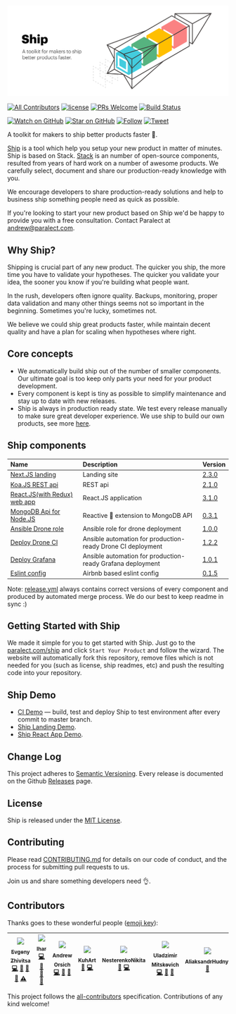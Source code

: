 ![Ship](https://raw.githubusercontent.com/paralect/ship/master/ship.png)

[![All Contributors](https://img.shields.io/badge/all_contributors-7-orange.svg?style=flat-square)](#contributors)
[![license](https://img.shields.io/github/license/mashape/apistatus.svg?style=flat-square)](LICENSE)
[![PRs Welcome](https://img.shields.io/badge/PRs-welcome-brightgreen.svg?style=flat-square)](http://makeapullrequest.com)
[![Build Status](http://ship-ci.paralect.com/api/badges/paralect/ship/status.svg)](http://ship-ci.paralect.com/paralect/ship)

[![Watch on GitHub](https://img.shields.io/github/watchers/paralect/ship.svg?style=social&label=Watch)](https://github.com/paralect/ship/watchers)
[![Star on GitHub](https://img.shields.io/github/stars/paralect/ship.svg?style=social&label=Stars)](https://github.com/paralect/ship/stargazers)
[![Follow](https://img.shields.io/twitter/follow/paralect.svg?style=social&label=Follow)](https://twitter.com/paralect)
[![Tweet](https://img.shields.io/twitter/url/https/github.com/paralect/ship.svg?style=social)](https://twitter.com/intent/tweet?text=I%27m%20building%20my%20next%20product%20with%20Ship%20%F0%9F%9A%80.%20Check%20it%20out:%20https://github.com/paralect/ship)

A toolkit for makers to ship better products faster 🚀. 

[Ship](https://github.com/paralect/ship) is a tool which help you setup your new product in matter of minutes. Ship is based on Stack. [Stack](https://github.com/paralect/stack) is an number of open-source components, resulted from years of hard work on a number of awesome products. We carefully select, document and share our production-ready knowledge with you. 

We encourage developers to share production-ready solutions and help to  business ship something people need as quick as possible. 

If you're looking to start your new product based on Ship we'd be happy to provide you with a free consultation. Contact Paralect at andrew@paralect.com.

## Why Ship?

Shipping is crucial part of any new product. The quicker you ship, the more time you have to validate your hypotheses. The quicker you validate your idea, the sooner you know if you're building what people want.

In the rush, developers often ignore quality. Backups, monitoring, proper data validation and many other things seems not so important in the beginning. Sometimes you're lucky, sometimes not.

We believe we could ship great products faster, while maintain decent quality and have a plan for scaling when hypotheses where right.

## Core concepts

* We automatically build ship out of the number of smaller components. Our ultimate goal is too keep only parts your need for your product development.
* Every component is kept is tiny as possible to simplify maintenance and stay up to date with new releases. 
* Ship is always in production ready state. We test every release manually to make sure great developer experience. We use ship to build our own products, see more [here](https://github.com/paralect/ship).

## Ship components

|Name|Description|Version|
|:---|:----------|:------|
|[Next.JS landing](https://github.com/paralect/nextjs-landing-starter)|Landing site|[2.3.0](https://github.com/paralect/nextjs-landing-starter/releases/tag/2.3.0)|
|[Koa.JS REST api](https://github.com/paralect/koa-api-starter)|REST api|[2.1.0](https://github.com/paralect/koa-api-starter/releases/tag/2.1.0)|
|[React.JS(with Redux) web app](https://github.com/paralect/koa-react-starter)|React.JS application|[3.1.0](https://github.com/paralect/koa-react-starter/releases/tag/3.1.0)
|[MongoDB Api for Node.JS](https://github.com/paralect/node-mongo)|Reactive 🚀 extension to MongoDB API |[0.3.1](https://github.com/paralect/node-mongo/releases/tag/0.3.1)|
|[Ansible Drone role](https://github.com/paralect/ansible-drone)|Ansible role for drone deployment|[1.0.0](https://github.com/paralect/ansible-drone/releases/tag/1.0)|
|[Deploy Drone CI](https://github.com/paralect/deploy-drone)|Ansible automation for production-ready Drone CI deployment|[1.2.2](https://github.com/paralect/deploy-drone/releases/tag/1.2.2)|
|[Deploy Grafana](https://github.com/paralect/deploy-grafana)|Ansible automation for production-ready Grafana deployment|[1.0.1](https://github.com/paralect/deploy-grafana/releases/tag/1.0.1)|
|[Eslint config](https://github.com/paralect/eslint-config)|Airbnb based eslint config|[0.1.5](https://github.com/paralect/eslint-config/releases/tag/0.1.5)|

Note: [release.yml](release.yml) always contains correct versions of every component and produced by automated merge process. We do our best to keep readme in sync :)

## Getting Started with Ship

We made it simple for you to get started with Ship. Just go to the [paralect.com/ship](https://www.paralect.com/ship) and click `Start Your Product` and follow the wizard. The website will automatically fork this repository, remove files which is not needed for you (such as license, ship readmes, etc) and push the resulting code into your repository.

## Ship Demo

* [CI Demo](http://ship-ci.paralect.com/paralect/ship) — build, test and deploy Ship to test environment after every commit to master branch.
* [Ship Landing Demo](http://ship-demo.paralect.com/).
* [Ship React App Demo](http://ship-app.paralect.com/).

## Change Log

This project adheres to [Semantic Versioning](http://semver.org/).
Every release is documented on the Github [Releases](https://github.com/paralect/ship/releases) page.

## License

Ship is released under the [MIT License](LICENSE).

## Contributing

Please read [CONTRIBUTING.md](CONTRIBUTING.md) for details on our code of conduct, and the process for submitting pull requests to us.

Join us and share something developers need 👌.

## Contributors

Thanks goes to these wonderful people ([emoji key](https://github.com/kentcdodds/all-contributors#emoji-key)):

<!-- ALL-CONTRIBUTORS-LIST:START - Do not remove or modify this section -->
<!-- prettier-ignore -->
| [<img src="https://avatars2.githubusercontent.com/u/6461311?v=4" width="100px;"/><br /><sub><b>Evgeny Zhivitsa</b></sub>](https://github.com/ezhivitsa)<br />[💻](https://github.com/paralect/ship/commits?author=ezhivitsa "Code") [📖](https://github.com/paralect/ship/commits?author=ezhivitsa "Documentation") [🤔](#ideas-ezhivitsa "Ideas, Planning, & Feedback") [👀](#review-ezhivitsa "Reviewed Pull Requests") [⚠️](https://github.com/paralect/ship/commits?author=ezhivitsa "Tests") | [<img src="https://avatars3.githubusercontent.com/u/2302873?v=4" width="100px;"/><br /><sub><b>Ihar</b></sub>](https://github.com/IharKrasnik)<br />[💻](https://github.com/paralect/ship/commits?author=IharKrasnik "Code") [📖](https://github.com/paralect/ship/commits?author=IharKrasnik "Documentation") [🤔](#ideas-IharKrasnik "Ideas, Planning, & Feedback") [👀](#review-IharKrasnik "Reviewed Pull Requests") | [<img src="https://avatars3.githubusercontent.com/u/681396?v=4" width="100px;"/><br /><sub><b>Andrew Orsich</b></sub>](http://paralect.com)<br />[💻](https://github.com/paralect/ship/commits?author=anorsich "Code") [📖](https://github.com/paralect/ship/commits?author=anorsich "Documentation") [🤔](#ideas-anorsich "Ideas, Planning, & Feedback") | [<img src="https://avatars3.githubusercontent.com/u/14125982?v=4" width="100px;"/><br /><sub><b>KuhArt</b></sub>](https://github.com/KuhArt)<br />[🐛](https://github.com/paralect/ship/issues?q=author%3AKuhArt "Bug reports") [💻](https://github.com/paralect/ship/commits?author=KuhArt "Code") | [<img src="https://avatars1.githubusercontent.com/u/12069883?v=4" width="100px;"/><br /><sub><b>NesterenkoNikita</b></sub>](https://github.com/NesterenkoNikita)<br />[🐛](https://github.com/paralect/ship/issues?q=author%3ANesterenkoNikita "Bug reports") [💻](https://github.com/paralect/ship/commits?author=NesterenkoNikita "Code") | [<img src="https://avatars2.githubusercontent.com/u/2989199?v=4" width="100px;"/><br /><sub><b>Uladzimir Mitskevich</b></sub>](https://github.com/umitskevich)<br />[💻](https://github.com/paralect/ship/commits?author=umitskevich "Code") [🤔](#ideas-umitskevich "Ideas, Planning, & Feedback") [👀](#review-umitskevich "Reviewed Pull Requests") | [<img src="https://avatars0.githubusercontent.com/u/20900930?v=4" width="100px;"/><br /><sub><b>AliaksandrHudnyi</b></sub>](https://github.com/AliaksandrHudnyi)<br />[🐛](https://github.com/paralect/ship/issues?q=author%3AAliaksandrHudnyi "Bug reports") |
| :---: | :---: | :---: | :---: | :---: | :---: | :---: |
<!-- ALL-CONTRIBUTORS-LIST:END -->

This project follows the [all-contributors](https://github.com/kentcdodds/all-contributors) specification. Contributions of any kind welcome!
